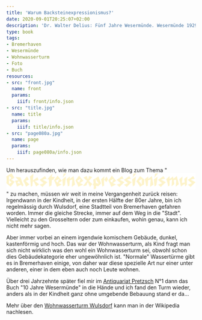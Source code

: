 ```yaml
---
title: 'Warum Backsteinexpressionismus?'
date: 2020-09-01T20:25:07+02:00
description: 'Dr. Walter Delius: Fünf Jahre Wesermünde. Wesermünde 1929. <a class="worldcat" href="http://www.worldcat.org/oclc/257313922">&nbsp;</a>'
type: book
tags:
- Bremerhaven
- Wesermünde
- Wohnwasserturm
- Foto
- Buch
resources:
- src: "front.jpg"
  name: front
  params:
    iiif: front/info.json
- src: "title.jpg"
  name: title
  params:
    iiif: title/info.json
- src: "page080a.jpg"
  name: page
  params:
    iiif: page080a/info.json
---
```


Um herauszufinden, wie man dazu kommt ein Blog zum Thema "<img src="/images/header.svg" alt="Backsteinexpressionismus" class="inline-title">" zu machen, müssen wir weit in meine Vergangenheit zurück reisen:
Irgendwann in der Kindheit, in der ersten Hälfte der 80er Jahre, bin ich regelmässig durch Wulsdorf, eine Stadtteil von Bremerhaven gefahren worden. Immer die gleiche Strecke, immer auf dem Weg in die "Stadt". Vielleicht zu den Grosseltern oder zum einkaufen, wohin genau, kann ich nicht mehr sagen.

<!--more-->

Aber immer vorbei an einem irgendwie komischem Gebäude, dunkel, kastenförmig und hoch. Das war der Wohnwasserturm, als Kind fragt man sich nicht wirklich was den wohl ein Wohnwasserturm sei, obwohl schon dies Gebäudekategorie eher ungewöhnlich ist. "Normale" Wassertürme gibt es in Bremerhaven einige, von daher war diese spezielle Art nur einer unter anderen, einer in dem eben auch noch Leute wohnen.

Über drei Jahrzehnte später fiel mir im [Antiquariat Pretzsch](https://antiquariat-pretzsch.de/) N°1 dann das Buch "10 Jahre Wesermünde" in die Hände und ich fand den Turm wieder, anders als in der Kindheit ganz ohne umgebende Bebauung stand er da...

Mehr über den [Wohnwasserturm Wulsdorf](https://de.wikipedia.org/wiki/Wohnwasserturm_Wulsdorf) kann man in der Wikipedia nachlesen.
